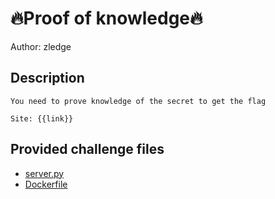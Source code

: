 # 🔥Proof of knowledge🔥
Author: zledge
## Description
```
You need to prove knowledge of the secret to get the flag

Site: {{link}}

```
## Provided challenge files
* [server.py](server.py)
* [Dockerfile](Dockerfile)
